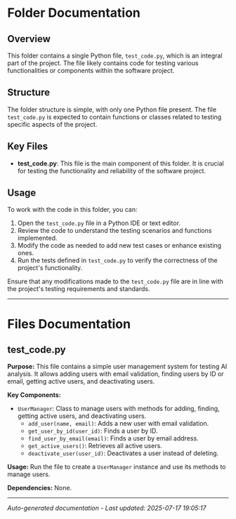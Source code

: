 # Folder Documentation

## Overview
This folder contains a single Python file, `test_code.py`, which is an integral part of the project. The file likely contains code for testing various functionalities or components within the software project.

## Structure
The folder structure is simple, with only one Python file present. The file `test_code.py` is expected to contain functions or classes related to testing specific aspects of the project.

## Key Files
- **test_code.py**: This file is the main component of this folder. It is crucial for testing the functionality and reliability of the software project.

## Usage
To work with the code in this folder, you can:
1. Open the `test_code.py` file in a Python IDE or text editor.
2. Review the code to understand the testing scenarios and functions implemented.
3. Modify the code as needed to add new test cases or enhance existing ones.
4. Run the tests defined in `test_code.py` to verify the correctness of the project's functionality.

Ensure that any modifications made to the `test_code.py` file are in line with the project's testing requirements and standards.

---

# Files Documentation

## test_code.py

**Purpose:** This file contains a simple user management system for testing AI analysis. It allows adding users with email validation, finding users by ID or email, getting active users, and deactivating users.

**Key Components:**
- `UserManager`: Class to manage users with methods for adding, finding, getting active users, and deactivating users.
  - `add_user(name, email)`: Adds a new user with email validation.
  - `get_user_by_id(user_id)`: Finds a user by ID.
  - `find_user_by_email(email)`: Finds a user by email address.
  - `get_active_users()`: Retrieves all active users.
  - `deactivate_user(user_id)`: Deactivates a user instead of deleting.

**Usage:** Run the file to create a `UserManager` instance and use its methods to manage users.

**Dependencies:** None.

---
*Auto-generated documentation - Last updated: 2025-07-17 19:05:17*
